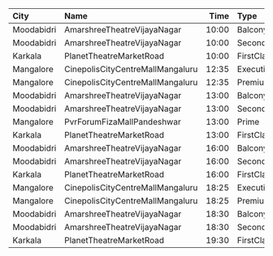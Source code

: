 | City       | Name                             |  Time | Type        | Price | Capacity | Booked |
| :--------- | :------------------------------- | ----: | :---------- | ----: | -------: | -----: |
| Moodabidri | AmarshreeTheatreVijayaNagar      | 10:00 | Balcony     |  100₹ |      192 |    114 |
| Moodabidri | AmarshreeTheatreVijayaNagar      | 10:00 | SecondClass |   90₹ |      368 |    368 |
| Karkala    | PlanetTheatreMarketRoad          | 10:00 | FirstClass  |  100₹ |       98 |     70 |
| Mangalore  | CinepolisCityCentreMallMangaluru | 12:35 | Executive   |  150₹ |      133 |     13 |
| Mangalore  | CinepolisCityCentreMallMangaluru | 12:35 | Premium     |  150₹ |       58 |     40 |
| Moodabidri | AmarshreeTheatreVijayaNagar      | 13:00 | Balcony     |  100₹ |      192 |    114 |
| Moodabidri | AmarshreeTheatreVijayaNagar      | 13:00 | SecondClass |   90₹ |      368 |    368 |
| Mangalore  | PvrForumFizaMallPandeshwar       | 13:00 | Prime       |  150₹ |       71 |     13 |
| Karkala    | PlanetTheatreMarketRoad          | 13:00 | FirstClass  |  100₹ |       98 |     70 |
| Moodabidri | AmarshreeTheatreVijayaNagar      | 16:00 | Balcony     |  100₹ |      192 |    114 |
| Moodabidri | AmarshreeTheatreVijayaNagar      | 16:00 | SecondClass |   90₹ |      368 |    368 |
| Karkala    | PlanetTheatreMarketRoad          | 16:00 | FirstClass  |  100₹ |       98 |     70 |
| Mangalore  | CinepolisCityCentreMallMangaluru | 18:25 | Executive   |  150₹ |      133 |     15 |
| Mangalore  | CinepolisCityCentreMallMangaluru | 18:25 | Premium     |  150₹ |       58 |     25 |
| Moodabidri | AmarshreeTheatreVijayaNagar      | 18:30 | Balcony     |  100₹ |      192 |    114 |
| Moodabidri | AmarshreeTheatreVijayaNagar      | 18:30 | SecondClass |   90₹ |      368 |    368 |
| Karkala    | PlanetTheatreMarketRoad          | 19:30 | FirstClass  |  100₹ |       98 |     70 |